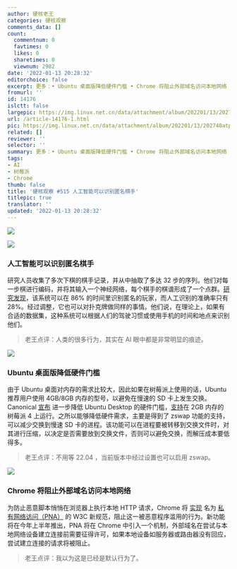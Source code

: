 ```yaml
---
author: 硬核老王
categories: 硬核观察
comments_data: []
count:
  commentnum: 0
  favtimes: 0
  likes: 0
  sharetimes: 0
  viewnum: 2982
date: '2022-01-13 20:28:32'
editorchoice: false
excerpt: 更多：• Ubuntu 桌面版降低硬件门槛 • Chrome 将阻止外部域名访问本地网络
fromurl: ''
id: 14176
islctt: false
largepic: https://img.linux.net.cn/data/attachment/album/202201/13/202740atpswwtnpc14wwwn.jpg
url: /article-14176-1.html
pic: https://img.linux.net.cn/data/attachment/album/202201/13/202740atpswwtnpc14wwwn.jpg.thumb.jpg
related: []
reviewer: ''
selector: ''
summary: 更多：• Ubuntu 桌面版降低硬件门槛 • Chrome 将阻止外部域名访问本地网络
tags:
- AI
- 树莓派
- Chrome
thumb: false
title: '硬核观察 #515 人工智能可以识别匿名棋手'
titlepic: true
translator: ''
updated: '2022-01-13 20:28:32'
---
```


![](/data/attachment/album/202201/13/202740atpswwtnpc14wwwn.jpg)


![](/data/attachment/album/202201/13/202747hmibgmyywgggfgeg.jpg)


### 人工智能可以识别匿名棋手


研究人员收集了多次下棋的棋手记录，并从中抽取了多达 32 步的序列。他们对每一步棋进行编码，并将其输入一个神经网络，每个棋手的棋谱形成了一个点群。[研究发现](https://www.science.org/content/article/ai-unmasks-anonymous-chess-players-posing-privacy-risks)，该系统可以在 86% 的时间里识别匿名的玩家，而人工识别的准确率只有 28%。经过调整，它也可以对扑克牌做同样的事情。他们说，在理论上，如果有合适的数据集，这种系统可以根据人们的驾驶习惯或使用手机的时间和地点来识别他们。



> 
> 老王点评：人类的很多行为，其实在 AI 眼中都是非常明显的痕迹。
> 
> 
> 


![](/data/attachment/album/202201/13/202805conkkoh6s56fgahq.jpg)


### Ubuntu 桌面版降低硬件门槛


由于 Ubuntu 桌面对内存的需求比较大，因此如果在树莓派上使用的话，Ubuntu 推荐用户使用 4GB/8GB 内存的型号，以避免在慢速的 SD 卡上发生交换。Canonical [宣布](https://ubuntu.com//blog/how-low-can-you-go-running-ubuntu-desktop-on-a-2gb-raspberry-pi-4) 进一步降低 Ubuntu Desktop 的硬件门槛，[支持](https://www.tomshardware.com/news/raspberry-pi-4-2gb-ubuntu-zswap)在 2GB 内存的树莓派 4 上运行。之所以能够降低硬件需求，主要是得到了 zswap 功能的支持，可以减少交换到慢速 SD 卡的进程。该功能可以在进程要被转移到交换文件时，对其进行压缩，以决定是否需要放到交换文件，否则可以避免交换，而解压成本要低得多。



> 
> 老王点评：不用等 22.04 ，当前版本中经过设置也可以启用 zswap。
> 
> 
> 


![](/data/attachment/album/202201/13/202820i1gnygga8c8kaaa1.jpg)


### Chrome 将阻止外部域名访问本地网络


为防止恶意脚本悄悄在浏览器上执行本地 HTTP 请求，Chrome 将 [实现](https://therecord.media/chrome-will-limit-access-to-private-networks-citing-security-reasons/) 名为 [私有网络访问（PNA）](https://wicg.github.io/private-network-access/) 的 W3C 新规范，阻止这一被恶意程序滥用的行为。新功能将在今年上半年推出，PNA 将在 Chrome 中引入一个机制，外部域名在尝试与本地网络设备建立连接前需要征得许可，如果本地设备如服务器或路由器没有回应，尝试建立连接的请求将被阻止。



> 
> 老王点评：我以为这是已经是默认行为了。
> 
> 
>